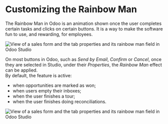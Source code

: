 # Customizing the Rainbow Man

The Rainbow Man in Odoo is an animation shown once the user completes
certain tasks and clicks on certain buttons. It is a way to make the
software fun to use, and rewarding, for employees.

![View of a sales form and the tab properties and its rainbow man field
in Odoo Studio](rainbow_man/crm_rainbow.png)

On most buttons in Odoo, such as *Send by Email*, *Confirm* or *Cancel*,
once they are selected in Studio, under their *Properties*, the *Rainbow
Man* effect can be applied.  
By default, the feature is active:

  - when opportunities are marked as won;
  - when users empty their inboxes;
  - when the user finishes a tour;
  - when the user finishes doing reconciliations.

![View of a sales form and the tab properties and its rainbow man field
in Odoo Studio](rainbow_man/properties_rainbow.png)

